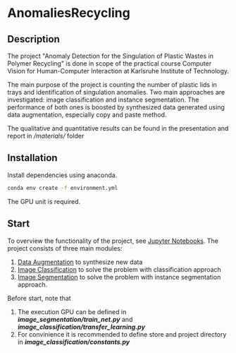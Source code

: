 # AnomaliesRecycling
## Description
The project "Anomaly Detection for the Singulation of Plastic Wastes in 
Polymer Recycling" is done in scope of the practical course Computer Vision 
for Human-Computer Interaction at Karlsruhe Institute of Technology.

The main purpose of the project is counting the number of plastic lids 
in trays and identification of singulation anomalies. Two main approaches are investigated: image classification and 
instance segmentation. The performance of both ones is boosted by 
synthesized data generated using data augmentation, 
especially copy and paste method.

The qualitative and quantitative results can be found in the presentation and report in */materials/* folder

## Installation
Install dependencies using anaconda.   
```bash
conda env create -f environment.yml
```
The GPU unit is required. 

## Start
To overview the functionality of the project, see [Jupyter Notebooks](notebooks/README.md). 
The project consists of three main modules:
1. [Data Augmentation](data_augmentation/README.md) to synthesize new data
2. [Image Classification](image_classification/README.md) to solve the problem with classification approach
3. [Image Segmentation](image_segmentation/README.md) to solve the problem with instance segmentation approach.

Before start, note that
1. The execution GPU can be defined in ***image_segmentation/train_net.py*** and ***image_classification/transfer_learning.py***
2. For convinience it is recommended to define store and project directory in ***image_classification/constants.py***

